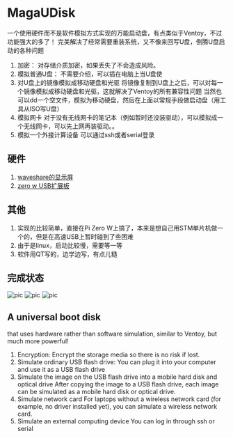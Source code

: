 # MagaUDisk
一个使用硬件而不是软件模拟方式实现的万能启动盘，有点类似于Ventoy，不过功能强大的多了！
完美解决了经常需要重装系统，又不像来回写U盘，倒腾U盘启动的各种问题
1. 加密：
   对存储介质加密，如果丢失了不会造成风险。
2. 模拟普通U盘：
   不需要介绍，可以插在电脑上当U盘使
3. 对U盘上的镜像模拟成移动硬盘和光驱
   将镜像复制到U盘上之后，可以对每一个镜像模拟成移动硬盘和光驱，这就解决了Ventoy的所有兼容性问题
   当然也可以dd一个空文件，模拟为移动硬盘，然后在上面以常规手段做启动盘（用工具从ISO写U盘）
5. 模拟网卡
   对于没有无线网卡的笔记本（例如暂时还没装驱动），可以模拟成一个无线网卡，可以先上网再装驱动。。
6. 模拟一个外接计算设备
   可以通过ssh或者serial登录

## 硬件
1. [waveshare的显示屏](https://www.waveshare.net/shop/1.3inch-LCD-HAT.htm)
2. [zero w USB扩展板](https://www.1688.com/huo/detail-678778501887.html?spm=a262i4.9164788.zhaohuo-list-offerlist.7.db0c6712fqvtJX)

## 其他
1. 实现的比较简单，直接在Pi Zero W上搞了，本来是想自己用STM单片机做一个的，但是在高速USB上暂时碰到了些困难
2. 由于是linux，启动比较慢，需要等一等
3. 软件用QT写的，边学边写，有点儿糙

## 完成状态
![pic](https://github.com/sTeeLM/MegaUDisk/blob/main/pics/cover.jpg)
![pic](https://github.com/sTeeLM/MegaUDisk/blob/main/pics/pic1.jpg)
![pic](https://github.com/sTeeLM/MegaUDisk/blob/main/pics/pic2.jpg)
## A universal boot disk 
that uses hardware rather than software simulation, similar to Ventoy, but much more powerful!
1. Encryption:
   Encrypt the storage media so there is no risk if lost.
2. Simulate ordinary USB flash drive:
   You can plug it into your computer and use it as a USB flash drive
3. Simulate the image on the USB flash drive into a mobile hard disk and optical drive
   After copying the image to a USB flash drive, each image can be simulated as a mobile hard disk or optical drive.
4. Simulate network card
   For laptops without a wireless network card (for example, no driver installed yet), you can simulate a wireless network card.
6. Simulate an external computing device
   You can log in through ssh or serial
